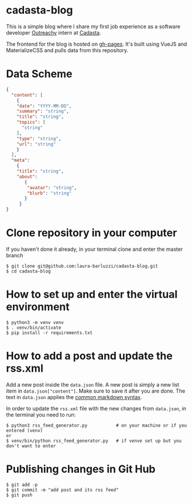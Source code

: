 # cadasta-blog
This is a simple blog where I share my first job experience as a software developer [Outreachy](https://www.gnome.org/outreachy/) intern at [Cadasta](http://cadasta.org).

The frontend for the blog is hosted on [gh-pages](http://c-w.github.io/blog/). It's built using VueJS and MaterializeCSS and pulls data from this repository.

# Data Scheme

```json
{
  "content": [
    {
    "date": "YYYY-MM-DD",
    "summary": "string",
    "title": "string",
    "topics": [
      "string"
    ],
    "type": "string",
    "url": "string"
    }
  ],
  "meta": 
    {
    "title": "string",
    "about": 
       {
        "avatar": "string",
        "blurb": "string"
       }
     }
}
```

# Clone repository in your computer 

If you haven't done it already, in your terminal clone and enter the master branch 
```
$ git clone git@github.com:laura-barluzzi/cadasta-blog.git
$ cd cadasta-blog
```
# How to set up and enter the virtual environment
```
$ python3 -m venv venv
$ . venv/bin/activate
$ pip install -r requirements.txt
```

# How to add a post and update the rss.xml
Add a new post inside the `data.json` file. A new post is simply a new list item in `data.json["content"]`. Make sure to save it after you are done. The text in `data.json` applies the [common markdown syntax](https://guides.github.com/features/mastering-markdown/).

In order to update the `rss.xml` file with the new changes from `data.json`, in the terminal you need to run:
```
$ python3 rss_feed_generator.py           # on your machine or if you entered (venv)
or
$ venv/bin/python rss_feed_generator.py   # if venve set up but you don't want to enter
```

# Publishing changes in Git Hub
```
$ git add -p
$ git commit -m "add post and its rss feed"
$ git push
```
